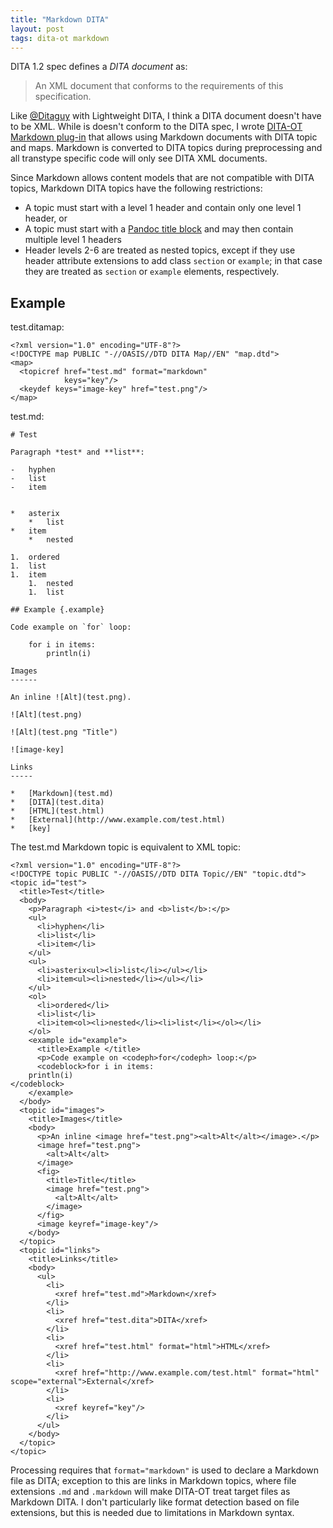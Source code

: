 ```yaml
---
title: "Markdown DITA"
layout: post
tags: dita-ot markdown
---
```

DITA 1.2 spec defines a *DITA document* as:

> An XML document that conforms to the requirements of this specification.

Like [@Ditaguy](https://twitter.com/Ditaguy) with Lightweight DITA, I think a DITA document doesn't have to be XML. While is doesn't conform to the DITA spec, I wrote [DITA-OT Markdown plug-in](https://github.com/jelovirt/dita-ot-markdown) that allows using Markdown documents with DITA topic and maps. Markdown is converted to DITA topics during preprocessing and all transtype specific code will only see DITA XML documents.

Since Markdown allows content models that are not compatible with DITA topics, Markdown DITA topics have the following restrictions:

* A topic must start with a level 1 header and contain only one level 1 header, or
* A topic must start with a [Pandoc title block](http://johnmacfarlane.net/pandoc/demo/example9/pandocs-markdown.html#extension-pandoc_title_block) and may then contain multiple level 1 headers
* Header levels 2-6 are treated as nested topics, except if they use header attribute extensions to add class `section` or `example`; in that case they are treated as `section` or `example` elements, respectively.

## Example

test.ditamap:

    <?xml version="1.0" encoding="UTF-8"?>
    <!DOCTYPE map PUBLIC "-//OASIS//DTD DITA Map//EN" "map.dtd">
    <map>
      <topicref href="test.md" format="markdown"
                keys="key"/>
      <keydef keys="image-key" href="test.png"/>
    </map>

test.md:

    # Test
    
    Paragraph *test* and **list**:
    
    -   hyphen
    -   list
    -   item
    

    *   asterix
        *   list
    *   item
        *   nested
    
    1.  ordered
    1.  list
    1.  item
        1.  nested
        1.  list
    
    ## Example {.example}
    
    Code example on `for` loop:
    
        for i in items:
            println(i)
    
    Images
    ------

    An inline ![Alt](test.png).

    ![Alt](test.png)

    ![Alt](test.png "Title")

    ![image-key]

    Links
    -----
    
    *   [Markdown](test.md)
    *   [DITA](test.dita)
    *   [HTML](test.html)
    *   [External](http://www.example.com/test.html)
    *   [key]

The test.md Markdown topic is equivalent to XML topic:

    <?xml version="1.0" encoding="UTF-8"?>
    <!DOCTYPE topic PUBLIC "-//OASIS//DTD DITA Topic//EN" "topic.dtd">
    <topic id="test">
      <title>Test</title>
      <body>
        <p>Paragraph <i>test</i> and <b>list</b>:</p>
        <ul>
          <li>hyphen</li>
          <li>list</li>
          <li>item</li>
        </ul>
        <ul>
          <li>asterix<ul><li>list</li></ul></li>
          <li>item<ul><li>nested</li></ul></li>
        </ul>
        <ol>
          <li>ordered</li>
          <li>list</li>
          <li>item<ol><li>nested</li><li>list</li></ol></li>
        </ol>
        <example id="example">
          <title>Example </title>
          <p>Code example on <codeph>for</codeph> loop:</p>
          <codeblock>for i in items:
        println(i)
    </codeblock>
        </example>
      </body>
      <topic id="images">
        <title>Images</title>
        <body>
          <p>An inline <image href="test.png"><alt>Alt</alt></image>.</p>
          <image href="test.png">
            <alt>Alt</alt>
          </image>
          <fig>
            <title>Title</title>
            <image href="test.png">
              <alt>Alt</alt>
            </image>
          </fig>
          <image keyref="image-key"/>
        </body>
      </topic>
      <topic id="links">
        <title>Links</title>
        <body>
          <ul>
            <li>
              <xref href="test.md">Markdown</xref>
            </li>
            <li>
              <xref href="test.dita">DITA</xref>
            </li>
            <li>
              <xref href="test.html" format="html">HTML</xref>
            </li>
            <li>
              <xref href="http://www.example.com/test.html" format="html" scope="external">External</xref>
            </li>
            <li>
              <xref keyref="key"/>
            </li>
          </ul>
        </body>
      </topic>
    </topic>


Processing requires that `format="markdown"` is used to declare a Markdown file as DITA; exception to this are links in Markdown topics, where file extensions `.md` and `.markdown` will make DITA-OT treat target files as Markdown DITA. I don't particularly like format detection based on file extensions, but this is needed due to limitations in Markdown syntax.
